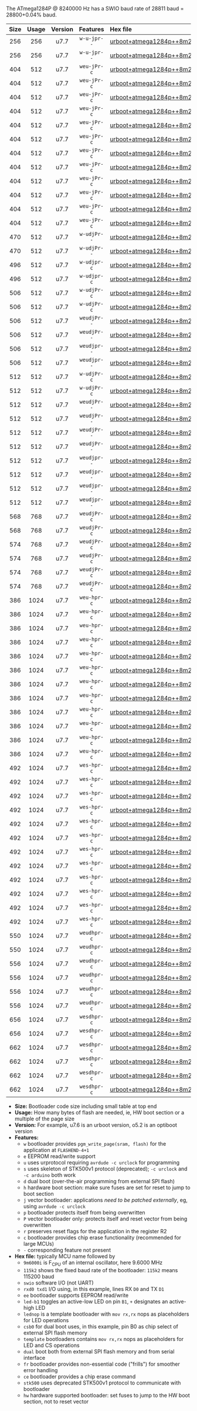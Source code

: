 The ATmega1284P @ 8240000 Hz has a SWIO baud rate of 28811 baud = 28800+0.04% baud.

|Size|Usage|Version|Features|Hex file|
|:-:|:-:|:-:|:-:|:--|
|256|256|u7.7|`w-u-jpr--`|[urboot+atmega1284p++8m2400i+++28k8_swio_rxd0_txd1.hex](https://raw.githubusercontent.com/stefanrueger/urboot.hex/main/mcus/atmega1284p/internal_oscillator/fint++8m2400_Hz/br+++28k8_bps/urboot+atmega1284p++8m2400i+++28k8_swio_rxd0_txd1.hex)|
|256|256|u7.7|`w-u-jpr--`|[urboot+atmega1284p++8m2400i+++28k8_swio_rxd2_txd3.hex](https://raw.githubusercontent.com/stefanrueger/urboot.hex/main/mcus/atmega1284p/internal_oscillator/fint++8m2400_Hz/br+++28k8_bps/urboot+atmega1284p++8m2400i+++28k8_swio_rxd2_txd3.hex)|
|404|512|u7.7|`weu-jPr-c`|[urboot+atmega1284p++8m2400i+++28k8_swio_rxd0_txd1_ee_led+b0_fr_ce.hex](https://raw.githubusercontent.com/stefanrueger/urboot.hex/main/mcus/atmega1284p/internal_oscillator/fint++8m2400_Hz/br+++28k8_bps/urboot+atmega1284p++8m2400i+++28k8_swio_rxd0_txd1_ee_led+b0_fr_ce.hex)|
|404|512|u7.7|`weu-jPr-c`|[urboot+atmega1284p++8m2400i+++28k8_swio_rxd0_txd1_ee_led+b5_fr_ce.hex](https://raw.githubusercontent.com/stefanrueger/urboot.hex/main/mcus/atmega1284p/internal_oscillator/fint++8m2400_Hz/br+++28k8_bps/urboot+atmega1284p++8m2400i+++28k8_swio_rxd0_txd1_ee_led+b5_fr_ce.hex)|
|404|512|u7.7|`weu-jPr-c`|[urboot+atmega1284p++8m2400i+++28k8_swio_rxd0_txd1_ee_led+b7_fr_ce.hex](https://raw.githubusercontent.com/stefanrueger/urboot.hex/main/mcus/atmega1284p/internal_oscillator/fint++8m2400_Hz/br+++28k8_bps/urboot+atmega1284p++8m2400i+++28k8_swio_rxd0_txd1_ee_led+b7_fr_ce.hex)|
|404|512|u7.7|`weu-jPr-c`|[urboot+atmega1284p++8m2400i+++28k8_swio_rxd0_txd1_ee_led+c7_fr_ce.hex](https://raw.githubusercontent.com/stefanrueger/urboot.hex/main/mcus/atmega1284p/internal_oscillator/fint++8m2400_Hz/br+++28k8_bps/urboot+atmega1284p++8m2400i+++28k8_swio_rxd0_txd1_ee_led+c7_fr_ce.hex)|
|404|512|u7.7|`weu-jPr-c`|[urboot+atmega1284p++8m2400i+++28k8_swio_rxd0_txd1_ee_led+d7_fr_ce.hex](https://raw.githubusercontent.com/stefanrueger/urboot.hex/main/mcus/atmega1284p/internal_oscillator/fint++8m2400_Hz/br+++28k8_bps/urboot+atmega1284p++8m2400i+++28k8_swio_rxd0_txd1_ee_led+d7_fr_ce.hex)|
|404|512|u7.7|`weu-jPr-c`|[urboot+atmega1284p++8m2400i+++28k8_swio_rxd0_txd1_ee_lednop_fr_ce.hex](https://raw.githubusercontent.com/stefanrueger/urboot.hex/main/mcus/atmega1284p/internal_oscillator/fint++8m2400_Hz/br+++28k8_bps/urboot+atmega1284p++8m2400i+++28k8_swio_rxd0_txd1_ee_lednop_fr_ce.hex)|
|404|512|u7.7|`weu-jPr-c`|[urboot+atmega1284p++8m2400i+++28k8_swio_rxd2_txd3_ee_led+b0_fr_ce.hex](https://raw.githubusercontent.com/stefanrueger/urboot.hex/main/mcus/atmega1284p/internal_oscillator/fint++8m2400_Hz/br+++28k8_bps/urboot+atmega1284p++8m2400i+++28k8_swio_rxd2_txd3_ee_led+b0_fr_ce.hex)|
|404|512|u7.7|`weu-jPr-c`|[urboot+atmega1284p++8m2400i+++28k8_swio_rxd2_txd3_ee_led+b5_fr_ce.hex](https://raw.githubusercontent.com/stefanrueger/urboot.hex/main/mcus/atmega1284p/internal_oscillator/fint++8m2400_Hz/br+++28k8_bps/urboot+atmega1284p++8m2400i+++28k8_swio_rxd2_txd3_ee_led+b5_fr_ce.hex)|
|404|512|u7.7|`weu-jPr-c`|[urboot+atmega1284p++8m2400i+++28k8_swio_rxd2_txd3_ee_led+b7_fr_ce.hex](https://raw.githubusercontent.com/stefanrueger/urboot.hex/main/mcus/atmega1284p/internal_oscillator/fint++8m2400_Hz/br+++28k8_bps/urboot+atmega1284p++8m2400i+++28k8_swio_rxd2_txd3_ee_led+b7_fr_ce.hex)|
|404|512|u7.7|`weu-jPr-c`|[urboot+atmega1284p++8m2400i+++28k8_swio_rxd2_txd3_ee_led+c7_fr_ce.hex](https://raw.githubusercontent.com/stefanrueger/urboot.hex/main/mcus/atmega1284p/internal_oscillator/fint++8m2400_Hz/br+++28k8_bps/urboot+atmega1284p++8m2400i+++28k8_swio_rxd2_txd3_ee_led+c7_fr_ce.hex)|
|404|512|u7.7|`weu-jPr-c`|[urboot+atmega1284p++8m2400i+++28k8_swio_rxd2_txd3_ee_led+d7_fr_ce.hex](https://raw.githubusercontent.com/stefanrueger/urboot.hex/main/mcus/atmega1284p/internal_oscillator/fint++8m2400_Hz/br+++28k8_bps/urboot+atmega1284p++8m2400i+++28k8_swio_rxd2_txd3_ee_led+d7_fr_ce.hex)|
|404|512|u7.7|`weu-jPr-c`|[urboot+atmega1284p++8m2400i+++28k8_swio_rxd2_txd3_ee_lednop_fr_ce.hex](https://raw.githubusercontent.com/stefanrueger/urboot.hex/main/mcus/atmega1284p/internal_oscillator/fint++8m2400_Hz/br+++28k8_bps/urboot+atmega1284p++8m2400i+++28k8_swio_rxd2_txd3_ee_lednop_fr_ce.hex)|
|470|512|u7.7|`w-udjPr--`|[urboot+atmega1284p++8m2400i+++28k8_swio_rxd0_txd1_template_dual_fr.hex](https://raw.githubusercontent.com/stefanrueger/urboot.hex/main/mcus/atmega1284p/internal_oscillator/fint++8m2400_Hz/br+++28k8_bps/urboot+atmega1284p++8m2400i+++28k8_swio_rxd0_txd1_template_dual_fr.hex)|
|470|512|u7.7|`w-udjPr--`|[urboot+atmega1284p++8m2400i+++28k8_swio_rxd2_txd3_template_dual_fr.hex](https://raw.githubusercontent.com/stefanrueger/urboot.hex/main/mcus/atmega1284p/internal_oscillator/fint++8m2400_Hz/br+++28k8_bps/urboot+atmega1284p++8m2400i+++28k8_swio_rxd2_txd3_template_dual_fr.hex)|
|496|512|u7.7|`w-udjpr-c`|[urboot+atmega1284p++8m2400i+++28k8_swio_rxd0_txd1_template_dual_fr_ce.hex](https://raw.githubusercontent.com/stefanrueger/urboot.hex/main/mcus/atmega1284p/internal_oscillator/fint++8m2400_Hz/br+++28k8_bps/urboot+atmega1284p++8m2400i+++28k8_swio_rxd0_txd1_template_dual_fr_ce.hex)|
|496|512|u7.7|`w-udjpr-c`|[urboot+atmega1284p++8m2400i+++28k8_swio_rxd2_txd3_template_dual_fr_ce.hex](https://raw.githubusercontent.com/stefanrueger/urboot.hex/main/mcus/atmega1284p/internal_oscillator/fint++8m2400_Hz/br+++28k8_bps/urboot+atmega1284p++8m2400i+++28k8_swio_rxd2_txd3_template_dual_fr_ce.hex)|
|506|512|u7.7|`w-udjPr-c`|[urboot+atmega1284p++8m2400i+++28k8_swio_rxd0_txd1_led+c7_csb3_dual_fr_ce.hex](https://raw.githubusercontent.com/stefanrueger/urboot.hex/main/mcus/atmega1284p/internal_oscillator/fint++8m2400_Hz/br+++28k8_bps/urboot+atmega1284p++8m2400i+++28k8_swio_rxd0_txd1_led+c7_csb3_dual_fr_ce.hex)|
|506|512|u7.7|`w-udjPr-c`|[urboot+atmega1284p++8m2400i+++28k8_swio_rxd2_txd3_led+c7_csb3_dual_fr_ce.hex](https://raw.githubusercontent.com/stefanrueger/urboot.hex/main/mcus/atmega1284p/internal_oscillator/fint++8m2400_Hz/br+++28k8_bps/urboot+atmega1284p++8m2400i+++28k8_swio_rxd2_txd3_led+c7_csb3_dual_fr_ce.hex)|
|506|512|u7.7|`weudjPr--`|[urboot+atmega1284p++8m2400i+++28k8_swio_rxd0_txd1_ee_led+c7_csb3_dual.hex](https://raw.githubusercontent.com/stefanrueger/urboot.hex/main/mcus/atmega1284p/internal_oscillator/fint++8m2400_Hz/br+++28k8_bps/urboot+atmega1284p++8m2400i+++28k8_swio_rxd0_txd1_ee_led+c7_csb3_dual.hex)|
|506|512|u7.7|`weudjPr--`|[urboot+atmega1284p++8m2400i+++28k8_swio_rxd2_txd3_ee_led+c7_csb3_dual.hex](https://raw.githubusercontent.com/stefanrueger/urboot.hex/main/mcus/atmega1284p/internal_oscillator/fint++8m2400_Hz/br+++28k8_bps/urboot+atmega1284p++8m2400i+++28k8_swio_rxd2_txd3_ee_led+c7_csb3_dual.hex)|
|506|512|u7.7|`weudjpr--`|[urboot+atmega1284p++8m2400i+++28k8_swio_rxd0_txd1_ee_led+c7_csb3_dual_fr.hex](https://raw.githubusercontent.com/stefanrueger/urboot.hex/main/mcus/atmega1284p/internal_oscillator/fint++8m2400_Hz/br+++28k8_bps/urboot+atmega1284p++8m2400i+++28k8_swio_rxd0_txd1_ee_led+c7_csb3_dual_fr.hex)|
|506|512|u7.7|`weudjpr--`|[urboot+atmega1284p++8m2400i+++28k8_swio_rxd2_txd3_ee_led+c7_csb3_dual_fr.hex](https://raw.githubusercontent.com/stefanrueger/urboot.hex/main/mcus/atmega1284p/internal_oscillator/fint++8m2400_Hz/br+++28k8_bps/urboot+atmega1284p++8m2400i+++28k8_swio_rxd2_txd3_ee_led+c7_csb3_dual_fr.hex)|
|512|512|u7.7|`w-udjPr-c`|[urboot+atmega1284p++8m2400i+++28k8_swio_rxd0_txd1_led+d7_csc7_dual_fr_ce.hex](https://raw.githubusercontent.com/stefanrueger/urboot.hex/main/mcus/atmega1284p/internal_oscillator/fint++8m2400_Hz/br+++28k8_bps/urboot+atmega1284p++8m2400i+++28k8_swio_rxd0_txd1_led+d7_csc7_dual_fr_ce.hex)|
|512|512|u7.7|`w-udjPr-c`|[urboot+atmega1284p++8m2400i+++28k8_swio_rxd2_txd3_led+d7_csc7_dual_fr_ce.hex](https://raw.githubusercontent.com/stefanrueger/urboot.hex/main/mcus/atmega1284p/internal_oscillator/fint++8m2400_Hz/br+++28k8_bps/urboot+atmega1284p++8m2400i+++28k8_swio_rxd2_txd3_led+d7_csc7_dual_fr_ce.hex)|
|512|512|u7.7|`weudjPr--`|[urboot+atmega1284p++8m2400i+++28k8_swio_rxd0_txd1_ee_led+d7_csc7_dual.hex](https://raw.githubusercontent.com/stefanrueger/urboot.hex/main/mcus/atmega1284p/internal_oscillator/fint++8m2400_Hz/br+++28k8_bps/urboot+atmega1284p++8m2400i+++28k8_swio_rxd0_txd1_ee_led+d7_csc7_dual.hex)|
|512|512|u7.7|`weudjPr--`|[urboot+atmega1284p++8m2400i+++28k8_swio_rxd0_txd1_ee_template_dual.hex](https://raw.githubusercontent.com/stefanrueger/urboot.hex/main/mcus/atmega1284p/internal_oscillator/fint++8m2400_Hz/br+++28k8_bps/urboot+atmega1284p++8m2400i+++28k8_swio_rxd0_txd1_ee_template_dual.hex)|
|512|512|u7.7|`weudjPr--`|[urboot+atmega1284p++8m2400i+++28k8_swio_rxd2_txd3_ee_led+d7_csc7_dual.hex](https://raw.githubusercontent.com/stefanrueger/urboot.hex/main/mcus/atmega1284p/internal_oscillator/fint++8m2400_Hz/br+++28k8_bps/urboot+atmega1284p++8m2400i+++28k8_swio_rxd2_txd3_ee_led+d7_csc7_dual.hex)|
|512|512|u7.7|`weudjPr--`|[urboot+atmega1284p++8m2400i+++28k8_swio_rxd2_txd3_ee_template_dual.hex](https://raw.githubusercontent.com/stefanrueger/urboot.hex/main/mcus/atmega1284p/internal_oscillator/fint++8m2400_Hz/br+++28k8_bps/urboot+atmega1284p++8m2400i+++28k8_swio_rxd2_txd3_ee_template_dual.hex)|
|512|512|u7.7|`weudjpr--`|[urboot+atmega1284p++8m2400i+++28k8_swio_rxd0_txd1_ee_led+d7_csc7_dual_fr.hex](https://raw.githubusercontent.com/stefanrueger/urboot.hex/main/mcus/atmega1284p/internal_oscillator/fint++8m2400_Hz/br+++28k8_bps/urboot+atmega1284p++8m2400i+++28k8_swio_rxd0_txd1_ee_led+d7_csc7_dual_fr.hex)|
|512|512|u7.7|`weudjpr--`|[urboot+atmega1284p++8m2400i+++28k8_swio_rxd0_txd1_ee_template_dual_fr.hex](https://raw.githubusercontent.com/stefanrueger/urboot.hex/main/mcus/atmega1284p/internal_oscillator/fint++8m2400_Hz/br+++28k8_bps/urboot+atmega1284p++8m2400i+++28k8_swio_rxd0_txd1_ee_template_dual_fr.hex)|
|512|512|u7.7|`weudjpr--`|[urboot+atmega1284p++8m2400i+++28k8_swio_rxd2_txd3_ee_led+d7_csc7_dual_fr.hex](https://raw.githubusercontent.com/stefanrueger/urboot.hex/main/mcus/atmega1284p/internal_oscillator/fint++8m2400_Hz/br+++28k8_bps/urboot+atmega1284p++8m2400i+++28k8_swio_rxd2_txd3_ee_led+d7_csc7_dual_fr.hex)|
|512|512|u7.7|`weudjpr--`|[urboot+atmega1284p++8m2400i+++28k8_swio_rxd2_txd3_ee_template_dual_fr.hex](https://raw.githubusercontent.com/stefanrueger/urboot.hex/main/mcus/atmega1284p/internal_oscillator/fint++8m2400_Hz/br+++28k8_bps/urboot+atmega1284p++8m2400i+++28k8_swio_rxd2_txd3_ee_template_dual_fr.hex)|
|568|768|u7.7|`weudjPr-c`|[urboot+atmega1284p++8m2400i+++28k8_swio_rxd0_txd1_ee_led+c7_csb3_dual_fr_ce.hex](https://raw.githubusercontent.com/stefanrueger/urboot.hex/main/mcus/atmega1284p/internal_oscillator/fint++8m2400_Hz/br+++28k8_bps/urboot+atmega1284p++8m2400i+++28k8_swio_rxd0_txd1_ee_led+c7_csb3_dual_fr_ce.hex)|
|568|768|u7.7|`weudjPr-c`|[urboot+atmega1284p++8m2400i+++28k8_swio_rxd2_txd3_ee_led+c7_csb3_dual_fr_ce.hex](https://raw.githubusercontent.com/stefanrueger/urboot.hex/main/mcus/atmega1284p/internal_oscillator/fint++8m2400_Hz/br+++28k8_bps/urboot+atmega1284p++8m2400i+++28k8_swio_rxd2_txd3_ee_led+c7_csb3_dual_fr_ce.hex)|
|574|768|u7.7|`weudjPr-c`|[urboot+atmega1284p++8m2400i+++28k8_swio_rxd0_txd1_ee_led+d7_csc7_dual_fr_ce.hex](https://raw.githubusercontent.com/stefanrueger/urboot.hex/main/mcus/atmega1284p/internal_oscillator/fint++8m2400_Hz/br+++28k8_bps/urboot+atmega1284p++8m2400i+++28k8_swio_rxd0_txd1_ee_led+d7_csc7_dual_fr_ce.hex)|
|574|768|u7.7|`weudjPr-c`|[urboot+atmega1284p++8m2400i+++28k8_swio_rxd0_txd1_ee_template_dual_fr_ce.hex](https://raw.githubusercontent.com/stefanrueger/urboot.hex/main/mcus/atmega1284p/internal_oscillator/fint++8m2400_Hz/br+++28k8_bps/urboot+atmega1284p++8m2400i+++28k8_swio_rxd0_txd1_ee_template_dual_fr_ce.hex)|
|574|768|u7.7|`weudjPr-c`|[urboot+atmega1284p++8m2400i+++28k8_swio_rxd2_txd3_ee_led+d7_csc7_dual_fr_ce.hex](https://raw.githubusercontent.com/stefanrueger/urboot.hex/main/mcus/atmega1284p/internal_oscillator/fint++8m2400_Hz/br+++28k8_bps/urboot+atmega1284p++8m2400i+++28k8_swio_rxd2_txd3_ee_led+d7_csc7_dual_fr_ce.hex)|
|574|768|u7.7|`weudjPr-c`|[urboot+atmega1284p++8m2400i+++28k8_swio_rxd2_txd3_ee_template_dual_fr_ce.hex](https://raw.githubusercontent.com/stefanrueger/urboot.hex/main/mcus/atmega1284p/internal_oscillator/fint++8m2400_Hz/br+++28k8_bps/urboot+atmega1284p++8m2400i+++28k8_swio_rxd2_txd3_ee_template_dual_fr_ce.hex)|
|386|1024|u7.7|`weu-hpr-c`|[urboot+atmega1284p++8m2400i+++28k8_swio_rxd0_txd1_ee_led+b0_fr_ce_hw.hex](https://raw.githubusercontent.com/stefanrueger/urboot.hex/main/mcus/atmega1284p/internal_oscillator/fint++8m2400_Hz/br+++28k8_bps/urboot+atmega1284p++8m2400i+++28k8_swio_rxd0_txd1_ee_led+b0_fr_ce_hw.hex)|
|386|1024|u7.7|`weu-hpr-c`|[urboot+atmega1284p++8m2400i+++28k8_swio_rxd0_txd1_ee_led+b5_fr_ce_hw.hex](https://raw.githubusercontent.com/stefanrueger/urboot.hex/main/mcus/atmega1284p/internal_oscillator/fint++8m2400_Hz/br+++28k8_bps/urboot+atmega1284p++8m2400i+++28k8_swio_rxd0_txd1_ee_led+b5_fr_ce_hw.hex)|
|386|1024|u7.7|`weu-hpr-c`|[urboot+atmega1284p++8m2400i+++28k8_swio_rxd0_txd1_ee_led+b7_fr_ce_hw.hex](https://raw.githubusercontent.com/stefanrueger/urboot.hex/main/mcus/atmega1284p/internal_oscillator/fint++8m2400_Hz/br+++28k8_bps/urboot+atmega1284p++8m2400i+++28k8_swio_rxd0_txd1_ee_led+b7_fr_ce_hw.hex)|
|386|1024|u7.7|`weu-hpr-c`|[urboot+atmega1284p++8m2400i+++28k8_swio_rxd0_txd1_ee_led+c7_fr_ce_hw.hex](https://raw.githubusercontent.com/stefanrueger/urboot.hex/main/mcus/atmega1284p/internal_oscillator/fint++8m2400_Hz/br+++28k8_bps/urboot+atmega1284p++8m2400i+++28k8_swio_rxd0_txd1_ee_led+c7_fr_ce_hw.hex)|
|386|1024|u7.7|`weu-hpr-c`|[urboot+atmega1284p++8m2400i+++28k8_swio_rxd0_txd1_ee_led+d7_fr_ce_hw.hex](https://raw.githubusercontent.com/stefanrueger/urboot.hex/main/mcus/atmega1284p/internal_oscillator/fint++8m2400_Hz/br+++28k8_bps/urboot+atmega1284p++8m2400i+++28k8_swio_rxd0_txd1_ee_led+d7_fr_ce_hw.hex)|
|386|1024|u7.7|`weu-hpr-c`|[urboot+atmega1284p++8m2400i+++28k8_swio_rxd0_txd1_ee_lednop_fr_ce_hw.hex](https://raw.githubusercontent.com/stefanrueger/urboot.hex/main/mcus/atmega1284p/internal_oscillator/fint++8m2400_Hz/br+++28k8_bps/urboot+atmega1284p++8m2400i+++28k8_swio_rxd0_txd1_ee_lednop_fr_ce_hw.hex)|
|386|1024|u7.7|`weu-hpr-c`|[urboot+atmega1284p++8m2400i+++28k8_swio_rxd2_txd3_ee_led+b0_fr_ce_hw.hex](https://raw.githubusercontent.com/stefanrueger/urboot.hex/main/mcus/atmega1284p/internal_oscillator/fint++8m2400_Hz/br+++28k8_bps/urboot+atmega1284p++8m2400i+++28k8_swio_rxd2_txd3_ee_led+b0_fr_ce_hw.hex)|
|386|1024|u7.7|`weu-hpr-c`|[urboot+atmega1284p++8m2400i+++28k8_swio_rxd2_txd3_ee_led+b5_fr_ce_hw.hex](https://raw.githubusercontent.com/stefanrueger/urboot.hex/main/mcus/atmega1284p/internal_oscillator/fint++8m2400_Hz/br+++28k8_bps/urboot+atmega1284p++8m2400i+++28k8_swio_rxd2_txd3_ee_led+b5_fr_ce_hw.hex)|
|386|1024|u7.7|`weu-hpr-c`|[urboot+atmega1284p++8m2400i+++28k8_swio_rxd2_txd3_ee_led+b7_fr_ce_hw.hex](https://raw.githubusercontent.com/stefanrueger/urboot.hex/main/mcus/atmega1284p/internal_oscillator/fint++8m2400_Hz/br+++28k8_bps/urboot+atmega1284p++8m2400i+++28k8_swio_rxd2_txd3_ee_led+b7_fr_ce_hw.hex)|
|386|1024|u7.7|`weu-hpr-c`|[urboot+atmega1284p++8m2400i+++28k8_swio_rxd2_txd3_ee_led+c7_fr_ce_hw.hex](https://raw.githubusercontent.com/stefanrueger/urboot.hex/main/mcus/atmega1284p/internal_oscillator/fint++8m2400_Hz/br+++28k8_bps/urboot+atmega1284p++8m2400i+++28k8_swio_rxd2_txd3_ee_led+c7_fr_ce_hw.hex)|
|386|1024|u7.7|`weu-hpr-c`|[urboot+atmega1284p++8m2400i+++28k8_swio_rxd2_txd3_ee_led+d7_fr_ce_hw.hex](https://raw.githubusercontent.com/stefanrueger/urboot.hex/main/mcus/atmega1284p/internal_oscillator/fint++8m2400_Hz/br+++28k8_bps/urboot+atmega1284p++8m2400i+++28k8_swio_rxd2_txd3_ee_led+d7_fr_ce_hw.hex)|
|386|1024|u7.7|`weu-hpr-c`|[urboot+atmega1284p++8m2400i+++28k8_swio_rxd2_txd3_ee_lednop_fr_ce_hw.hex](https://raw.githubusercontent.com/stefanrueger/urboot.hex/main/mcus/atmega1284p/internal_oscillator/fint++8m2400_Hz/br+++28k8_bps/urboot+atmega1284p++8m2400i+++28k8_swio_rxd2_txd3_ee_lednop_fr_ce_hw.hex)|
|492|1024|u7.7|`wes-hpr-c`|[urboot+atmega1284p++8m2400i+++28k8_swio_rxd0_txd1_ee_led+b0_fr_ce_stk500_hw.hex](https://raw.githubusercontent.com/stefanrueger/urboot.hex/main/mcus/atmega1284p/internal_oscillator/fint++8m2400_Hz/br+++28k8_bps/urboot+atmega1284p++8m2400i+++28k8_swio_rxd0_txd1_ee_led+b0_fr_ce_stk500_hw.hex)|
|492|1024|u7.7|`wes-hpr-c`|[urboot+atmega1284p++8m2400i+++28k8_swio_rxd0_txd1_ee_led+b5_fr_ce_stk500_hw.hex](https://raw.githubusercontent.com/stefanrueger/urboot.hex/main/mcus/atmega1284p/internal_oscillator/fint++8m2400_Hz/br+++28k8_bps/urboot+atmega1284p++8m2400i+++28k8_swio_rxd0_txd1_ee_led+b5_fr_ce_stk500_hw.hex)|
|492|1024|u7.7|`wes-hpr-c`|[urboot+atmega1284p++8m2400i+++28k8_swio_rxd0_txd1_ee_led+b7_fr_ce_stk500_hw.hex](https://raw.githubusercontent.com/stefanrueger/urboot.hex/main/mcus/atmega1284p/internal_oscillator/fint++8m2400_Hz/br+++28k8_bps/urboot+atmega1284p++8m2400i+++28k8_swio_rxd0_txd1_ee_led+b7_fr_ce_stk500_hw.hex)|
|492|1024|u7.7|`wes-hpr-c`|[urboot+atmega1284p++8m2400i+++28k8_swio_rxd0_txd1_ee_led+c7_fr_ce_stk500_hw.hex](https://raw.githubusercontent.com/stefanrueger/urboot.hex/main/mcus/atmega1284p/internal_oscillator/fint++8m2400_Hz/br+++28k8_bps/urboot+atmega1284p++8m2400i+++28k8_swio_rxd0_txd1_ee_led+c7_fr_ce_stk500_hw.hex)|
|492|1024|u7.7|`wes-hpr-c`|[urboot+atmega1284p++8m2400i+++28k8_swio_rxd0_txd1_ee_led+d7_fr_ce_stk500_hw.hex](https://raw.githubusercontent.com/stefanrueger/urboot.hex/main/mcus/atmega1284p/internal_oscillator/fint++8m2400_Hz/br+++28k8_bps/urboot+atmega1284p++8m2400i+++28k8_swio_rxd0_txd1_ee_led+d7_fr_ce_stk500_hw.hex)|
|492|1024|u7.7|`wes-hpr-c`|[urboot+atmega1284p++8m2400i+++28k8_swio_rxd0_txd1_ee_lednop_fr_ce_stk500_hw.hex](https://raw.githubusercontent.com/stefanrueger/urboot.hex/main/mcus/atmega1284p/internal_oscillator/fint++8m2400_Hz/br+++28k8_bps/urboot+atmega1284p++8m2400i+++28k8_swio_rxd0_txd1_ee_lednop_fr_ce_stk500_hw.hex)|
|492|1024|u7.7|`wes-hpr-c`|[urboot+atmega1284p++8m2400i+++28k8_swio_rxd2_txd3_ee_led+b0_fr_ce_stk500_hw.hex](https://raw.githubusercontent.com/stefanrueger/urboot.hex/main/mcus/atmega1284p/internal_oscillator/fint++8m2400_Hz/br+++28k8_bps/urboot+atmega1284p++8m2400i+++28k8_swio_rxd2_txd3_ee_led+b0_fr_ce_stk500_hw.hex)|
|492|1024|u7.7|`wes-hpr-c`|[urboot+atmega1284p++8m2400i+++28k8_swio_rxd2_txd3_ee_led+b5_fr_ce_stk500_hw.hex](https://raw.githubusercontent.com/stefanrueger/urboot.hex/main/mcus/atmega1284p/internal_oscillator/fint++8m2400_Hz/br+++28k8_bps/urboot+atmega1284p++8m2400i+++28k8_swio_rxd2_txd3_ee_led+b5_fr_ce_stk500_hw.hex)|
|492|1024|u7.7|`wes-hpr-c`|[urboot+atmega1284p++8m2400i+++28k8_swio_rxd2_txd3_ee_led+b7_fr_ce_stk500_hw.hex](https://raw.githubusercontent.com/stefanrueger/urboot.hex/main/mcus/atmega1284p/internal_oscillator/fint++8m2400_Hz/br+++28k8_bps/urboot+atmega1284p++8m2400i+++28k8_swio_rxd2_txd3_ee_led+b7_fr_ce_stk500_hw.hex)|
|492|1024|u7.7|`wes-hpr-c`|[urboot+atmega1284p++8m2400i+++28k8_swio_rxd2_txd3_ee_led+c7_fr_ce_stk500_hw.hex](https://raw.githubusercontent.com/stefanrueger/urboot.hex/main/mcus/atmega1284p/internal_oscillator/fint++8m2400_Hz/br+++28k8_bps/urboot+atmega1284p++8m2400i+++28k8_swio_rxd2_txd3_ee_led+c7_fr_ce_stk500_hw.hex)|
|492|1024|u7.7|`wes-hpr-c`|[urboot+atmega1284p++8m2400i+++28k8_swio_rxd2_txd3_ee_led+d7_fr_ce_stk500_hw.hex](https://raw.githubusercontent.com/stefanrueger/urboot.hex/main/mcus/atmega1284p/internal_oscillator/fint++8m2400_Hz/br+++28k8_bps/urboot+atmega1284p++8m2400i+++28k8_swio_rxd2_txd3_ee_led+d7_fr_ce_stk500_hw.hex)|
|492|1024|u7.7|`wes-hpr-c`|[urboot+atmega1284p++8m2400i+++28k8_swio_rxd2_txd3_ee_lednop_fr_ce_stk500_hw.hex](https://raw.githubusercontent.com/stefanrueger/urboot.hex/main/mcus/atmega1284p/internal_oscillator/fint++8m2400_Hz/br+++28k8_bps/urboot+atmega1284p++8m2400i+++28k8_swio_rxd2_txd3_ee_lednop_fr_ce_stk500_hw.hex)|
|550|1024|u7.7|`weudhpr-c`|[urboot+atmega1284p++8m2400i+++28k8_swio_rxd0_txd1_ee_led+c7_csb3_dual_fr_ce_hw.hex](https://raw.githubusercontent.com/stefanrueger/urboot.hex/main/mcus/atmega1284p/internal_oscillator/fint++8m2400_Hz/br+++28k8_bps/urboot+atmega1284p++8m2400i+++28k8_swio_rxd0_txd1_ee_led+c7_csb3_dual_fr_ce_hw.hex)|
|550|1024|u7.7|`weudhpr-c`|[urboot+atmega1284p++8m2400i+++28k8_swio_rxd2_txd3_ee_led+c7_csb3_dual_fr_ce_hw.hex](https://raw.githubusercontent.com/stefanrueger/urboot.hex/main/mcus/atmega1284p/internal_oscillator/fint++8m2400_Hz/br+++28k8_bps/urboot+atmega1284p++8m2400i+++28k8_swio_rxd2_txd3_ee_led+c7_csb3_dual_fr_ce_hw.hex)|
|556|1024|u7.7|`weudhpr-c`|[urboot+atmega1284p++8m2400i+++28k8_swio_rxd0_txd1_ee_led+d7_csc7_dual_fr_ce_hw.hex](https://raw.githubusercontent.com/stefanrueger/urboot.hex/main/mcus/atmega1284p/internal_oscillator/fint++8m2400_Hz/br+++28k8_bps/urboot+atmega1284p++8m2400i+++28k8_swio_rxd0_txd1_ee_led+d7_csc7_dual_fr_ce_hw.hex)|
|556|1024|u7.7|`weudhpr-c`|[urboot+atmega1284p++8m2400i+++28k8_swio_rxd0_txd1_ee_template_dual_fr_ce_hw.hex](https://raw.githubusercontent.com/stefanrueger/urboot.hex/main/mcus/atmega1284p/internal_oscillator/fint++8m2400_Hz/br+++28k8_bps/urboot+atmega1284p++8m2400i+++28k8_swio_rxd0_txd1_ee_template_dual_fr_ce_hw.hex)|
|556|1024|u7.7|`weudhpr-c`|[urboot+atmega1284p++8m2400i+++28k8_swio_rxd2_txd3_ee_led+d7_csc7_dual_fr_ce_hw.hex](https://raw.githubusercontent.com/stefanrueger/urboot.hex/main/mcus/atmega1284p/internal_oscillator/fint++8m2400_Hz/br+++28k8_bps/urboot+atmega1284p++8m2400i+++28k8_swio_rxd2_txd3_ee_led+d7_csc7_dual_fr_ce_hw.hex)|
|556|1024|u7.7|`weudhpr-c`|[urboot+atmega1284p++8m2400i+++28k8_swio_rxd2_txd3_ee_template_dual_fr_ce_hw.hex](https://raw.githubusercontent.com/stefanrueger/urboot.hex/main/mcus/atmega1284p/internal_oscillator/fint++8m2400_Hz/br+++28k8_bps/urboot+atmega1284p++8m2400i+++28k8_swio_rxd2_txd3_ee_template_dual_fr_ce_hw.hex)|
|656|1024|u7.7|`wesdhpr-c`|[urboot+atmega1284p++8m2400i+++28k8_swio_rxd0_txd1_ee_led+c7_csb3_dual_fr_ce_stk500_hw.hex](https://raw.githubusercontent.com/stefanrueger/urboot.hex/main/mcus/atmega1284p/internal_oscillator/fint++8m2400_Hz/br+++28k8_bps/urboot+atmega1284p++8m2400i+++28k8_swio_rxd0_txd1_ee_led+c7_csb3_dual_fr_ce_stk500_hw.hex)|
|656|1024|u7.7|`wesdhpr-c`|[urboot+atmega1284p++8m2400i+++28k8_swio_rxd2_txd3_ee_led+c7_csb3_dual_fr_ce_stk500_hw.hex](https://raw.githubusercontent.com/stefanrueger/urboot.hex/main/mcus/atmega1284p/internal_oscillator/fint++8m2400_Hz/br+++28k8_bps/urboot+atmega1284p++8m2400i+++28k8_swio_rxd2_txd3_ee_led+c7_csb3_dual_fr_ce_stk500_hw.hex)|
|662|1024|u7.7|`wesdhpr-c`|[urboot+atmega1284p++8m2400i+++28k8_swio_rxd0_txd1_ee_led+d7_csc7_dual_fr_ce_stk500_hw.hex](https://raw.githubusercontent.com/stefanrueger/urboot.hex/main/mcus/atmega1284p/internal_oscillator/fint++8m2400_Hz/br+++28k8_bps/urboot+atmega1284p++8m2400i+++28k8_swio_rxd0_txd1_ee_led+d7_csc7_dual_fr_ce_stk500_hw.hex)|
|662|1024|u7.7|`wesdhpr-c`|[urboot+atmega1284p++8m2400i+++28k8_swio_rxd0_txd1_ee_template_dual_fr_ce_stk500_hw.hex](https://raw.githubusercontent.com/stefanrueger/urboot.hex/main/mcus/atmega1284p/internal_oscillator/fint++8m2400_Hz/br+++28k8_bps/urboot+atmega1284p++8m2400i+++28k8_swio_rxd0_txd1_ee_template_dual_fr_ce_stk500_hw.hex)|
|662|1024|u7.7|`wesdhpr-c`|[urboot+atmega1284p++8m2400i+++28k8_swio_rxd2_txd3_ee_led+d7_csc7_dual_fr_ce_stk500_hw.hex](https://raw.githubusercontent.com/stefanrueger/urboot.hex/main/mcus/atmega1284p/internal_oscillator/fint++8m2400_Hz/br+++28k8_bps/urboot+atmega1284p++8m2400i+++28k8_swio_rxd2_txd3_ee_led+d7_csc7_dual_fr_ce_stk500_hw.hex)|
|662|1024|u7.7|`wesdhpr-c`|[urboot+atmega1284p++8m2400i+++28k8_swio_rxd2_txd3_ee_template_dual_fr_ce_stk500_hw.hex](https://raw.githubusercontent.com/stefanrueger/urboot.hex/main/mcus/atmega1284p/internal_oscillator/fint++8m2400_Hz/br+++28k8_bps/urboot+atmega1284p++8m2400i+++28k8_swio_rxd2_txd3_ee_template_dual_fr_ce_stk500_hw.hex)|

- **Size:** Bootloader code size including small table at top end
- **Usage:** How many bytes of flash are needed, ie, HW boot section or a multiple of the page size
- **Version:** For example, u7.6 is an urboot version, o5.2 is an optiboot version
- **Features:**
  + `w` bootloader provides `pgm_write_page(sram, flash)` for the application at `FLASHEND-4+1`
  + `e` EEPROM read/write support
  + `u` uses urprotocol requiring `avrdude -c urclock` for programming
  + `s` uses skeleton of STK500v1 protocol (deprecated); `-c urclock` and `-c arduino` both work
  + `d` dual boot (over-the-air programming from external SPI flash)
  + `h` hardware boot section: make sure fuses are set for reset to jump to boot section
  + `j` vector bootloader: applications *need to be patched externally*, eg, using `avrdude -c urclock`
  + `p` bootloader protects itself from being overwritten
  + `P` vector bootloader only: protects itself and reset vector from being overwritten
  + `r` preserves reset flags for the application in the register R2
  + `c` bootloader provides chip erase functionality (recommended for large MCUs)
  + `-` corresponding feature not present
- **Hex file:** typically MCU name followed by
  + `9m6000i` is F<sub>CPU</sub> of an internal oscillator, here 9.6000 MHz
  + `115k2` shows the fixed baud rate of the bootloader: `115k2` means 115200 baud
  + `swio` software I/O (not UART)
  + `rxd0 txd1` I/O using, in this example, lines RX `D0` and TX `D1`
  + `ee` bootloader supports EEPROM read/write
  + `led-b1` toggles an active-low LED on pin `B1`, `+` designates an active-high LED
  + `lednop` is a template bootloader with `mov rx,rx` nops as placeholders for LED operations
  + `csb0` for dual boot uses, in this example, pin B0 as chip select of external SPI flash memory
  + `template` bootloaders contains `mov rx,rx` nops as placeholders for LED and CS operations
  + `dual` boot both from external SPI flash memory and from serial interface
  + `fr` bootloader provides non-essential code ("frills") for smoother error handling
  + `ce` bootloader provides a chip erase command
  + `stk500` uses deprecated STK500v1 protocol to communicate with bootloader
  + `hw` hardware supported bootloader: set fuses to jump to the HW boot section, not to reset vector
